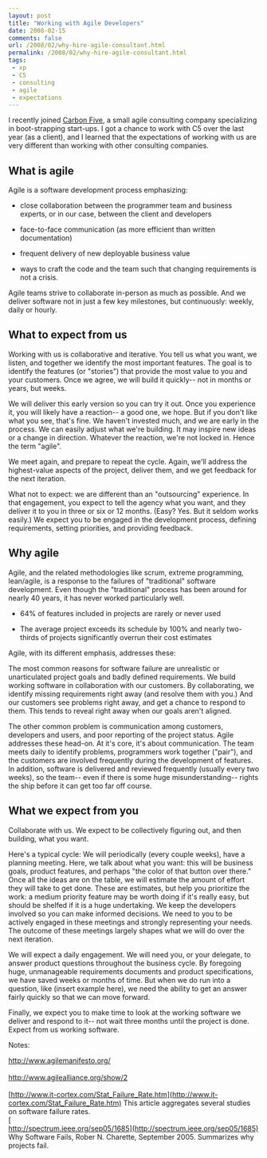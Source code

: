 ```yaml
---
layout: post
title: "Working with Agile Developers"
date: 2008-02-15
comments: false
url: /2008/02/why-hire-agile-consultant.html
permalink: /2008/02/why-hire-agile-consultant.html
tags:
 - xp
 - C5
 - consulting
 - agile
 - expectations
---
```


I recently joined [Carbon Five](https://carbonfive.com/), a small agile consulting company specializing in boot-strapping start-ups. I got a chance to work with C5 over the last year (as a client), and I learned that the expectations of working with us are very different than working with other consulting companies.

## What is agile

Agile is a software development process emphasizing:

- close collaboration between the programmer team and business experts, or in our case, between the client and developers  
 
  
- face-to-face communication (as more efficient than written documentation)  
 
  
- frequent delivery of new deployable business value  
 
  
- ways to craft the code and the team such that changing requirements is not a crisis.  
 

Agile teams strive to collaborate in-person as much as possible. And we deliver software not in just a few key milestones, but continuously: weekly, daily or hourly.

## What to expect from us  

Working with us is collaborative and iterative. You tell us what you want, we listen, and together we identify the most important features. The goal is to identify the features (or "stories") that provide the most value to you and your customers. Once we agree, we will build it quickly-- not in months or years, but weeks.  
  
We will deliver this early version so you can try it out. Once you experience it, you will likely have a reaction-- a good one, we hope. But if you don't like what you see, that's fine. We haven't invested much, and we are early in the process. We can easily adjust what we're building. It may inspire new ideas or a change in direction. Whatever the reaction, we're not locked in. Hence the term "agile".  
  
We meet again, and prepare to repeat the cycle. Again, we'll address the highest-value aspects of the project, deliver them, and we get feedback for the next iteration.  
  
What not to expect: we are different than an "outsourcing" experience. In that engagement, you expect to tell the agency what you want, and they deliver it to you in three or six or 12 months. (Easy? Yes. But it seldom works easily.) We expect you to be engaged in the development process, defining requirements, setting priorities, and providing feedback.  

## Why agile  

Agile, and the related methodologies like scrum, extreme programming, lean/agile, is a response to the failures of "traditional" software development. Even though the "traditional" process has been around for nearly 40 years, it has never worked particularly well.  
 
- 64% of features included in projects are rarely or never used  
 
  
- The average project exceeds its schedule by 100% and nearly two-thirds of projects significantly overrun their cost estimates  
 

Agile, with its different emphasis, addresses these:

The most common reasons for software failure are unrealistic or unarticulated project goals and badly defined requirements. We build working software in collaboration with our customers. By collaborating, we identify missing requirements right away (and resolve them with you.) And our customers see problems right away, and get a chance to respond to them. This tends to reveal right away when our goals aren't aligned.  
  
The other common problem is communication among customers, developers and users, and poor reporting of the project status. Agile addresses these head-on. At it's core, it's about communication. The team meets daily to identify problems, programmers work together ("pair"), and the customers are involved frequently during the development of features. In addition, software is delivered and reviewed frequently (usually every two weeks), so the team-- even if there is some huge misunderstanding-- rights the ship before it can get too far off course.  

## What we expect from you  

Collaborate with us. We expect to be collectively figuring out, and then building, what you want.  
  
Here's a typical cycle: We will periodically (every couple weeks), have a planning meeting. Here, we talk about what you want: this will be business goals, product features, and perhaps "the color of that button over there." Once all the ideas are on the table, we will estimate the amount of effort they will take to get done. These are estimates, but help you prioritize the work: a medium priority feature may be worth doing if it's really easy, but should be shelfed if it is a huge undertaking. We keep the developers involved so you can make informed decisions. We need to you to be actively engaged in these meetings and strongly representing your needs. The outcome of these meetings largely shapes what we will do over the next iteration.  
  
We will expect a daily engagement. We will need you, or your delegate, to answer product questions throughout the business cycle. By foregoing huge, unmanageable requirements documents and product specifications, we have saved weeks or months of time. But when we do run into a question, like (insert example here), we need the ability to get an answer fairly quickly so that we can move forward.  
  
Finally, we expect you to make time to look at the working software we deliver and respond to it-- not wait three months until the project is done. Expect from us working software.  
  
Notes:  

[http://www.agilemanifesto.org/  
 ](http://www.agilemanifesto.org/)  
 [http://www.agilealliance.org/show/2  
 ](http://www.agilealliance.org/show/2)  
 [http://www.it-cortex.com/Stat_Failure_Rate.htm](http://www.it-cortex.com/Stat_Failure_Rate.htm) This article aggregates several studies on software failure rates.  
 [  
 http://spectrum.ieee.org/sep05/1685](http://spectrum.ieee.org/sep05/1685) Why Software Fails, Rober N. Charette, September 2005. Summarizes why projects fail.

